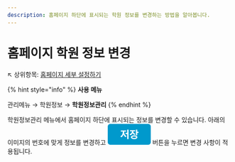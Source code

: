 ```yaml
---
description: 홈페이지 하단에 표시되는 학원 정보를 변경하는 방법을 알아봅니다.
---
```


# 홈페이지 학원 정보 변경

↖ 상위항목: [홈페이지 세부 설정하기](./)

{% hint style="info" %}
**사용 메뉴**

관리메뉴 → 학원정보 → **학원정보관리**
{% endhint %}

학원정보관리 메뉴에서 홈페이지 하단에 표시되는 정보를 변경할 수 있습니다. 아래의 이미지의 번호에 맞게 정보를 변경하고 <img src="../../.gitbook/assets/btn_save.png" alt="" data-size="line"> 버튼을 누르면 변경 사항이 적용됩니다.

<figure><img src="../../.gitbook/assets/홈페이지 푸터 설정.png" alt=""><figcaption></figcaption></figure>
